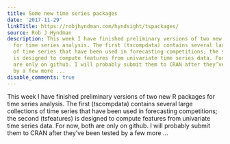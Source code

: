 ```yaml
---
title: Some new time series packages
date: '2017-11-29'
linkTitle: https://robjhyndman.com/hyndsight/tspackages/
source: Rob J Hyndman
description: This week I have finished preliminary versions of two new R packages
  for time series analysis. The first (tscompdata) contains several large collections
  of time series that have been used in forecasting competitions; the second (tsfeatures)
  is designed to compute features from univariate time series data. For now, both
  are only on github. I will probably submit them to CRAN after they’ve been tested
  by a few more ...
disable_comments: true
---
```

This week I have finished preliminary versions of two new R packages for time series analysis. The first (tscompdata) contains several large collections of time series that have been used in forecasting competitions; the second (tsfeatures) is designed to compute features from univariate time series data. For now, both are only on github. I will probably submit them to CRAN after they’ve been tested by a few more ...